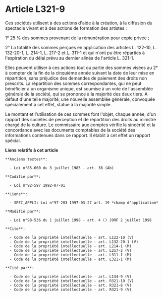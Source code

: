 # Article L321-9

Ces sociétés utilisent à des actions d'aide à la création, à la diffusion du spectacle vivant et à des actions de formation
des artistes :

1° 25 % des sommes provenant de la rémunération pour copie privée ;

2° La totalité des sommes perçues en application des articles L. 122-10, L. 132-20-1, L. 214-1, L. 217-2 et L. 311-1 et qui
n'ont pu être réparties à l'expiration du délai prévu au dernier alinéa de l'article L. 321-1.

Elles peuvent utiliser à ces actions tout ou partie des sommes visées au 2° à compter de la fin de la cinquième année suivant
la date de leur mise en répartition, sans préjudice des demandes de paiement des droits non prescrits. La répartition des
sommes correspondantes, qui ne peut bénéficier à un organisme unique, est soumise à un vote de l'assemblée générale de la
société, qui se prononce à la majorité des deux tiers. A défaut d'une telle majorité, une nouvelle assemblée générale,
convoquée spécialement à cet effet, statue à la majorité simple.

Le montant et l'utilisation de ces sommes font l'objet, chaque année, d'un rapport des sociétés de perception et de
répartition des droits au ministre chargé de la culture. Le commissaire aux comptes vérifie la sincérité et la concordance
avec les documents comptables de la société des informations contenues dans ce rapport. Il établit à cet effet un rapport
spécial.

**Liens relatifs à cet article**

	**Anciens textes**:

	  - Loi n°85-660 du 3 juillet 1985 - art. 38 (Ab)

	**Codifié par**:

	  - Loi n°92-597 1992-07-01

	**Liens**:

	  - SPEC_APPLI: Loi n°97-283 1997-03-27 art. 19 *champ d'application*

	**Modifié par**:

	  - Loi n°98-536 du 1 juillet 1998 - art. 4 () JORF 2 juillet 1998

	**Cite**:

	  - Code de la propriété intellectuelle - art. L122-10 (V)
	  - Code de la propriété intellectuelle - art. L132-20-1 (V)
	  - Code de la propriété intellectuelle - art. L214-1 (M)
	  - Code de la propriété intellectuelle - art. L217-2 (V)
	  - Code de la propriété intellectuelle - art. L311-1 (M)
	  - Code de la propriété intellectuelle - art. L321-1 (M)

	**Cité par**:

	  - Code de la propriété intellectuelle - art. L134-9 (V)
	  - Code de la propriété intellectuelle - art. R321-10 (V)
	  - Code de la propriété intellectuelle - art. R321-8 (V)
	  - Code de la propriété intellectuelle - art. R321-9 (V)
